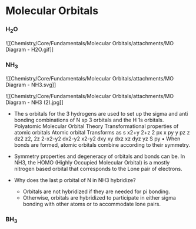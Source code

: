 # Molecular Orbitals

### H<sub>2</sub>O

![[Chemistry/Core/Fundamentals/Molecular Orbitals/attachments/MO Diagram - H2O.gif]]

### NH<sub>3</sub>

![[Chemistry/Core/Fundamentals/Molecular Orbitals/attachments/MO Diagram - NH3.svg]]


![[Chemistry/Core/Fundamentals/Molecular Orbitals/attachments/MO Diagram - NH3 (2).jpg]]

- The s orbitals for the 3 hydrogens are used to set up the sigma and anti bonding combinations of N sp 3 orbitals and the H 1s orbitals. Polyatomic Molecular Orbital Theory Transformational properties of atomic orbitals Atomic orbital Transforms as s x2+y 2+z 2 px x py y pz z dz2 z2, 2z 2-x2-y2 dx2-y2 x2-y2 dxy xy dxz xz dyz yz S py • When bonds are formed, atomic orbitals combine according to their symmetry.

- Symmetry properties and degeneracy of orbitals and bonds can be. In NH3, the HOMO (Highly Occupied Molecular Orbital) is a mostly nitrogen based orbital that corresponds to the Lone pair of electrons.
  
- Why does the last p orbital of N in NH3 hybridize?
	-   Orbitals are not hybridized if they are needed for pi bonding.
	-   Otherwise, orbitals are hybridized to participate in either sigma bonding with other atoms or to accommodate lone pairs.
	  

### BH<sub>3</sub>

